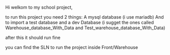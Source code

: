 Hi welkom to my school project,

to run this project you need 2 things:
A mysql database (i use mariadb)
And to import a test database and a dev Database (i sugget the ones called Warehouse_database_With_Data and Test_warehouse_database_With_Data)

after this it should run fine

you can find the SLN to run the project inside Front/Warehouse
